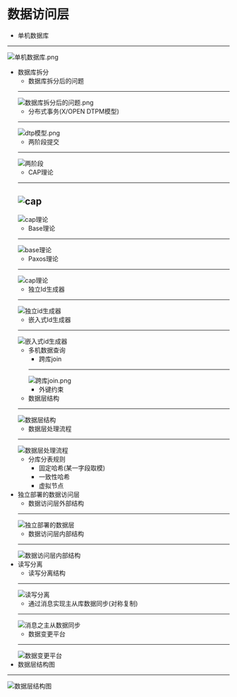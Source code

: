 # 数据访问层
+ 单机数据库
---
![单机数据库.png](pictures/单机数据库.png)
+ 数据库拆分
	+ 数据库拆分后的问题
	---
	![数据库拆分后的问题.png](pictures/数据库拆分后的问题.png)
	+ 分布式事务(X/OPEN DTPM模型)
	---
	![dtp模型.png](pictures/dtp模型.png)
	+ 两阶段提交
	---
	![两阶段](pictures/两阶段.png)
	+ CAP理论
	---
	![cap](pictures/cap.png)
	---
	![cap理论](pictures/cap理论.png)
	+ Base理论
	---
	![base理论](pictures/base理论.png)
	+ Paxos理论
	---
	![cap理论](pictures/cap理论.png)
	+ 独立Id生成器
	---
	![独立id生成器](pictures/独立id生成器.PNG)
	+ 嵌入式Id生成器
	---
	![嵌入式id生成器](pictures/嵌入式id生成器.PNG)
	+ 多机数据查询
		+ 跨库join
		---
		![跨库join.png](pictures/跨库join.png)
		+ 外键约束
	+ 数据层结构
	---
	![数据层结构](pictures/数据层结构.PNG)
	+ 数据层处理流程
	---
	![数据层处理流程](pictures/数据层处理流程.PNG)
	+ 分库分表规则
		+ 固定哈希(某一字段取模)
		+ 一致性哈希
		+ 虚拟节点
+ 独立部署的数据访问层
	+ 数据访问层外部结构
	---
	![独立部署的数据层](pictures/独立部署的数据层.png)
	+ 数据访问层内部结构
	---
	![数据访问层内部结构](pictures/数据访问层内部结构.png)
+ 读写分离
	+ 读写分离结构
	---
	![读写分离](pictures/读写分离.png)
	+ 通过消息实现主从库数据同步(对称复制)
	---
	![消息之主从数据同步](pictures/消息之主从数据同步.png)
	+ 数据变更平台
	---
	![数据变更平台](pictures/数据变更平台.png)
+ 数据层结构图
---
![数据层结构图](pictures/数据层结构图.png)
